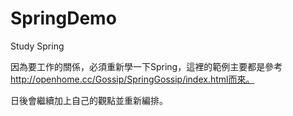 SpringDemo
==========

Study Spring

因為要工作的關係，必須重新學一下Spring，這裡的範例主要都是參考 http://openhome.cc/Gossip/SpringGossip/index.html而來。

日後會繼續加上自己的觀點並重新編排。
